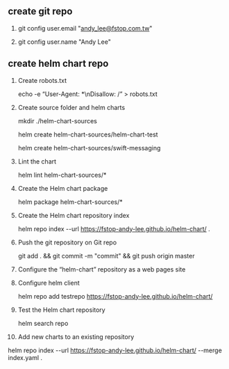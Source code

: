 
## create git repo

1. git config user.email "andy_lee@fstop.com.tw"

2. git config user.name "Andy Lee"

## create helm chart repo

1. Create robots.txt 

   echo -e “User-Agent: *\nDisallow: /” > robots.txt

2. Create source folder and helm charts

   mkdir ./helm-chart-sources
   
   helm create helm-chart-sources/helm-chart-test
   
   helm create helm-chart-sources/swift-messaging
   
3. Lint the chart

   helm lint helm-chart-sources/*

4. Create the Helm chart package

   helm package helm-chart-sources/*

5. Create the Helm chart repository index

   helm repo index --url https://fstop-andy-lee.github.io/helm-chart/ .   

6. Push the git repository on Git repo

   git add . && git commit -m "commit" && git push origin master
   
7. Configure the “helm-chart” repository as a web pages site

8. Configure helm client

   helm repo add testrepo https://fstop-andy-lee.github.io/helm-chart/

9. Test the Helm chart repository

   helm search repo

10. Add new charts to an existing repository

   helm repo index --url https://fstop-andy-lee.github.io/helm-chart/ --merge index.yaml .
   
   